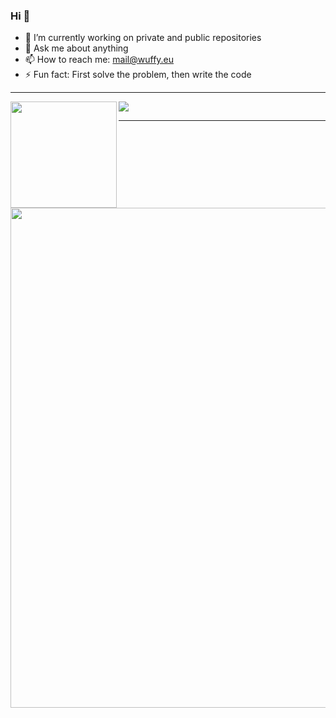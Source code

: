 ### Hi 👋
- 🔭 I’m currently working on private and public repositories
- 💬 Ask me about anything
- 📫 How to reach me: mail@wuffy.eu
- ⚡ Fun fact: First solve the problem, then write the code

---

<div>
  <img height="170" align="left" src="https://github-readme-stats.vercel.app/api?username=ngloader&count_private=true&include_all_commits=true&show_icons=true&theme=dracula" />
  <img src="https://github-readme-stats.vercel.app/api/top-langs/?username=ngloader&layout=compact&theme=dracula" />
</div>

---

<a href="https://github.com/ryo-ma/github-profile-trophy">
  <img width=800 src="https://github-profile-trophy.vercel.app/?username=ngloader&column=8&theme=onedark&no-frame=true"/>
</a>
